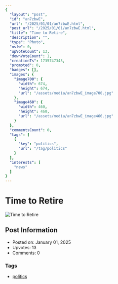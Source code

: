 ```yaml
---
{
  "layout": "post",
  "id": "an7zbwE",
  "url": "/2025/01/01/an7zbwE.html",
  "post_url": "/2025/01/01/an7zbwE.html",
  "title": "Time to Retire",
  "description": "",
  "type": "Photo",
  "nsfw": 0,
  "upVoteCount": 13,
  "downVoteCount": 1,
  "creationTs": 1735747343,
  "promoted": 0,
  "badges": [],
  "images": {
    "image700": {
      "width": 674,
      "height": 674,
      "url": "/assets/media/an7zbwE_image700.jpg"
    },
    "image460": {
      "width": 460,
      "height": 460,
      "url": "/assets/media/an7zbwE_image460.jpg"
    }
  },
  "commentsCount": 0,
  "tags": [
    {
      "key": "politics",
      "url": "/tag/politics"
    }
  ],
  "interests": [
    "news"
  ]
}
---
```


# Time to Retire

![Time to Retire](/assets/media/an7zbwE_image700.jpg)

## Post Information

- Posted on: January 01, 2025
- Upvotes: 13
- Comments: 0

### Tags

- [politics](/tag/politics)
